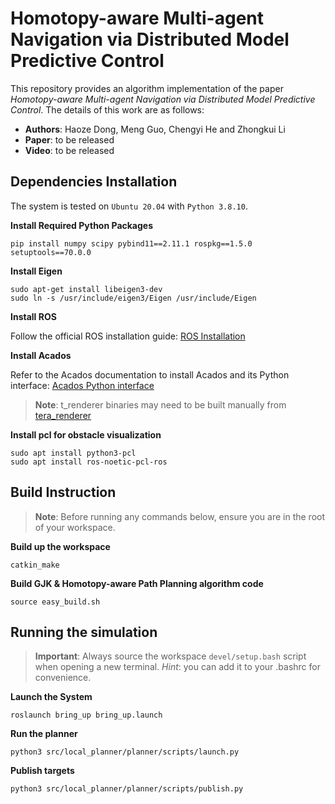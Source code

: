 # Homotopy-aware Multi-agent Navigation via Distributed Model Predictive Control

This repository provides an algorithm implementation of the paper *Homotopy-aware Multi-agent Navigation via Distributed Model Predictive Control*. 
The details of this work are as follows:
* **Authors**: Haoze Dong, Meng Guo, Chengyi He and Zhongkui Li
* **Paper**: to be released
* **Video**: to be released

## Dependencies Installation

The system is tested on `Ubuntu 20.04` with `Python 3.8.10`.

**Install Required Python Packages**

```
pip install numpy scipy pybind11==2.11.1 rospkg==1.5.0 setuptools==70.0.0
```

**Install Eigen**
```
sudo apt-get install libeigen3-dev
sudo ln -s /usr/include/eigen3/Eigen /usr/include/Eigen
```

**Install ROS**

Follow the official ROS installation guide: [ROS Installation](https://www.ros.org/)

**Install Acados**

Refer to the Acados documentation to install Acados and its Python interface:
[Acados Python interface](https://docs.acados.org/python_interface/index.html)


>**Note**: t_renderer binaries may need to be built manually from [tera_renderer](https://github.com/acados/tera_renderer/releases)

**Install pcl for obstacle visualization**
```
sudo apt install python3-pcl
sudo apt install ros-noetic-pcl-ros
```

## Build Instruction

>**Note**: Before running any commands below, ensure you are in the root of your workspace.

**Build up the workspace**
```
catkin_make
```

**Build GJK & Homotopy-aware Path Planning algorithm code**

```
source easy_build.sh
```

## Running the simulation

>**Important**: Always source the workspace `devel/setup.bash` script when opening a new terminal. *Hint*: you can add it to your .bashrc for convenience.

**Launch the System**
```
roslaunch bring_up bring_up.launch 
```

**Run the planner**
```
python3 src/local_planner/planner/scripts/launch.py
```

**Publish targets**
```
python3 src/local_planner/planner/scripts/publish.py
```